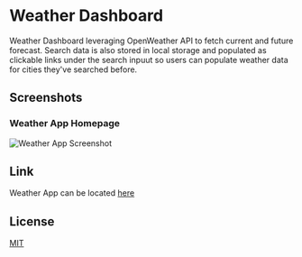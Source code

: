 # Weather Dashboard
Weather Dashboard leveraging OpenWeather API to fetch current and future forecast. Search data is also stored in local storage and populated as clickable links under the search inpuut so users can populate weather data for cities they've searched before. 

## Screenshots

### Weather App Homepage
![Weather App Screenshot](./assets/img/Screenshot%202024-04-11%20at%206.04.35 PM.png) 



## Link 

Weather App can be located [here](https://mmhilbert.github.io/weather-dashboard/)


## License

[MIT](https://choosealicense.com/licenses/mit/)